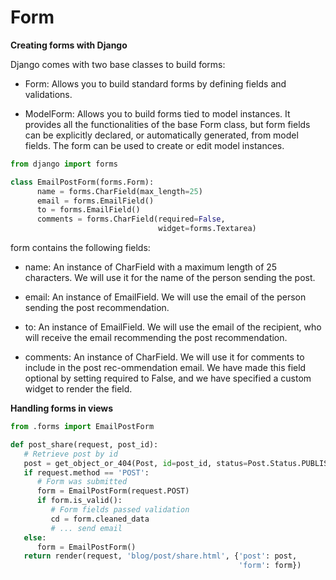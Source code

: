 # Form

**Creating forms with Django**

Django comes with two base classes to build forms:  

- Form: Allows you to build standard forms by defining fields and validations.  

- ModelForm: Allows you to build forms tied to model instances. It provides all the functionalities  of the base Form class, but form fields can be explicitly declared, or automatically generated, from model fields. The form can be used to create or edit model instances.

```py
from django import forms

class EmailPostForm(forms.Form):        
      name = forms.CharField(max_length=25)
      email = forms.EmailField()
      to = forms.EmailField()
      comments = forms.CharField(required=False,
                                 widget=forms.Textarea)
```

form contains the following fields:  

- name: An instance of CharField with a maximum length of 25 characters. We will use it for the  name of the person sending the post.  

- email: An instance of EmailField. We will use the email of the person sending the post recommendation.  

- to: An instance of EmailField. We will use the email of the recipient, who will receive the email recommending the post recommendation.  

- comments: An instance of CharField. We will use it for comments to include in the post rec-ommendation email. We have made this field optional by setting required to False, and we  have specified a custom widget to render the field.

**Handling forms in views**

```py
from .forms import EmailPostForm

def post_share(request, post_id):    
   # Retrieve post by id
   post = get_object_or_404(Post, id=post_id, status=Post.Status.PUBLISHED)
   if request.method == 'POST':
      # Form was submitted
      form = EmailPostForm(request.POST)
      if form.is_valid():
         # Form fields passed validation
         cd = form.cleaned_data
         # ... send email
   else:
      form = EmailPostForm()
   return render(request, 'blog/post/share.html', {'post': post,
                                                   'form': form})
```
